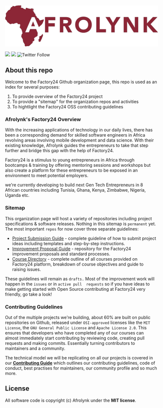 ![Afrolynk Factory24](assets/images/Afrolynk-Logo-Color.png "Afrolynk Factory24")

[![](https://img.shields.io/badge/made%20by-Afrolynk-maroon.svg?style=flat-square)](https://afrolynk.com/)
[![](https://img.shields.io/badge/project-Factory24-maroon.svg?style=flat-square)](http://factory24.org/)
![Twitter Follow](https://img.shields.io/twitter/follow/afrolynk?label=Follow&style=social)

## About this repo

Welcome to the Factory24 Github organization page, this repo is used as an index for several purposes:

1. To provide overview of the Factory24 project
2. To provide a "sitemap" for the organization repos and activities
3. To hightlight the Factory24 OSS contributing guidelines

### Afrolynk's Factory24 Overview

With the increasing applications of technology in our daily lives, there has been a corresponding demand 
for skilled software engineers in Africa revolving areas involving mobile development and data science. 
With their existing knowledge, Afrolynk guides the entrepreneurs to take that step further and bridge this 
gap with the help of Factory24.

Factory24 is a stimulus to young entrepreneurs in Africa through bootcamps & training by offering mentoring 
sessions and workshops but also create a platform for these entrepreneurs to be exposed in an environment to 
meet potential employers.

we're currently developing to build next Gen Tech Entrepreneurs in 8 African countries including Tunisia, Ghana,
Kenya, Zimbabwe, Nigeria, Uganda etc.

### Sitemap

This organization page will host a variety of repositories including project specifications & software releases. 
Nothing in this sitemap is `permanent` yet. The most important `repos` for now cover three separate guidelines: 

* [Project Submission Guide](https://github.com/Factory24/project-submission) - complete guideline of how to submit
    project ideas including templates and step-by-step instructions. 
* [Improvement Proposal Guide](https://github.com/Factory24/improvement-proposals) - repository for the Factory24 
    improvement proposals and standard processes.
* [Course Directory](https://github.com/Factory24/course-directory) - complete outline of all courses provided on 
    Factory24 platform, breakdown of course objectives and guide to raising issues. 

These guidelines will remain as `drafts.` Most of the improvement work will happen in the `issues` or in `active pull 
requests` so if you have ideas to make getting started with Open Source contributing at Factory24 very friendly, go 
take a look!

### Contributing Guidelines

Out of the multiple projects we're building, about 60% are built on public repositories on Github, released under 
`OSI-approved` licenses like the `MIT License`, the `GNU General Public License` and `Apache License 2.0`.  This 
ensures that developers who have completed any of our courses can almost immediately start contributing by reviewing 
code, creating pull requests and making commits.  Essentially turning contributors to maintainers and a community.

The technical model we will be replicating on all our projects is covered in our **[Contributing Guide](https://github.com/Factory24/contributing-guide)** which outlines our contributing guidelines, code of conduct, best practises for maintainers, our 
community profile and so much more. 

## License

All software code is copyright (c) Afrolynk under the **MIT license**.

